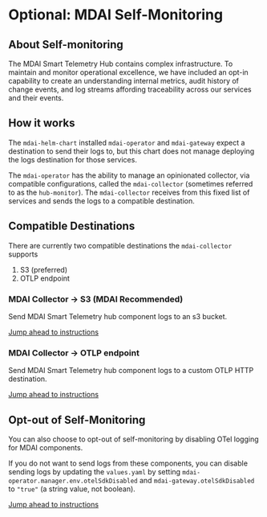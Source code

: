 # Optional: MDAI Self-Monitoring

## About Self-monitoring

The MDAI Smart Telemetry Hub contains complex infrastructure. To maintain and monitor operational excellence, we have included an opt-in capability to create an understanding internal metrics, audit history of change events, and log streams affording traceability across our services and their events.


## How it works

The `mdai-helm-chart` installed `mdai-operator` and `mdai-gateway` expect a destination to send their logs to, but this chart does not manage deploying the logs destination for those services.

The `mdai-operator` has the ability to manage an opinionated collector, via compatible configurations, called the `mdai-collector` (sometimes referred to as the `hub-monitor`). The `mdai-collector` receives from this fixed list of services and sends the logs to a compatible destination.


## Compatible Destinations

There are currently two compatible destinations the `mdai-collector` supports
1. S3 (preferred)
2. OTLP endpoint


### MDAI Collector -> S3 (MDAI Recommended)

Send MDAI Smart Telemetry hub component logs to an s3 bucket.

[Jump ahead to instructions](./self_monitoring.md)


### MDAI Collector -> OTLP endpoint

Send MDAI Smart Telemetry hub component logs to a custom OTLP HTTP destination.

[Jump ahead to instructions](./installMethods.md#mdai-with-self-monitoring-via-otlp-endpoint)


## Opt-out of Self-Monitoring

You can also choose to opt-out of self-monitoring by disabling OTel logging for MDAI components.

If you do not want to send logs from these components, you can disable sending logs by updating the `values.yaml` by setting `mdai-operator.manager.env.otelSdkDisabled` and `mdai-gateway.otelSdkDisabled` to `"true"` (a string value, not boolean).


[Jump ahead to instructions](./installMethods.md#mdai-with-self-monitoring-via-otlp-endpoint)

